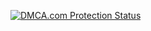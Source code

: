 <a href="//www.dmca.com/Protection/Status.aspx?ID=1018018b-67c6-4e21-90f9-d8a253b6b468" title="DMCA.com Protection Status" class="dmca-badge"> <img src ="https://images.dmca.com/Badges/dmca_protected_sml_120n.png?ID=1018018b-67c6-4e21-90f9-d8a253b6b468"  alt="DMCA.com Protection Status" /></a>  <script src="https://images.dmca.com/Badges/DMCABadgeHelper.min.js"> </script>
